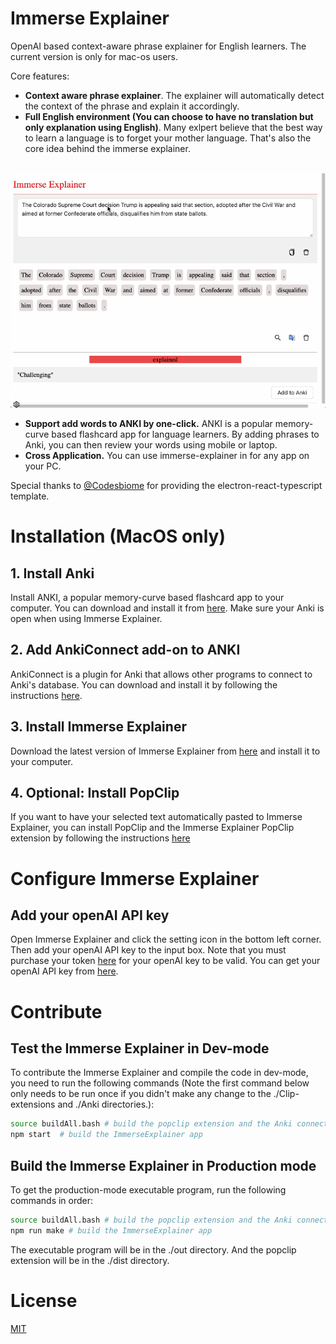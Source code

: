 # Immerse Explainer

OpenAI based context-aware phrase explainer for English learners. The current version is only for mac-os users.

Core features:
- **Context aware phrase explainer**. The explainer will automatically detect the context of the phrase and explain it accordingly. 
- **Full English environment (You can choose to have no translation but only explanation using English)**. Many exlpert believe that the best way to learn a language is to forget your mother language. That's also the core idea behind the immerse explainer. 


<br>
<img src="./assets/images/example.gif" alt='example usage'/>

- **Support add words to ANKI by one-click.** ANKI is a popular memory-curve based flashcard app for language learners. By adding phrases to Anki, you can then review your words using mobile or laptop.
- **Cross Application.** You can use immerse-explainer in for any app on your PC.

Special thanks to [@Codesbiome](https://github.com/codesbiome) for providing the electron-react-typescript template.

# Installation (MacOS only)
## 1. Install Anki
Install ANKI, a popular memory-curve based flashcard app to your computer. You can download and install it from [here](https://apps.ankiweb.net/). Make sure your Anki is open when using Immerse Explainer.
## 2. Add AnkiConnect add-on to ANKI
AnkiConnect is a plugin for Anki that allows other programs to connect to Anki's database. You can download and install it by following the instructions [here](https://ankiweb.net/shared/info/2055492159).
## 3. Install Immerse Explainer
Download the latest version of Immerse Explainer from [here](https://github.com/iq180fq200/ImmerseExplainer/releases/download/v0.0/Immerse_Explainer-darwin-arm64-7.8.0.zip) and install it to your computer.
## 4. Optional: Install PopClip
If you want to have your selected text automatically pasted to Immerse Explainer, you can install PopClip and the Immerse Explainer PopClip extension by following the instructions [here](./PopClip.md)
<br>

# Configure Immerse Explainer
## Add your openAI API key
Open Immerse Explainer and click the setting icon in the bottom left corner. Then add your openAI API key to the input box. Note that you must purchase your token [here](https://platform.openai.com/usage) for your openAI key to be valid. You can get your openAI API key from [here](https://platform.openai.com/api-keys).

# Contribute
## Test the Immerse Explainer in Dev-mode
To contribute the Immerse Explainer and compile the code in dev-mode, you need to run the following commands (Note the first command below only needs to be run once if you didn't make any change to the ./Clip-extensions and ./Anki directories.):

```bash
source buildAll.bash # build the popclip extension and the Anki connector. 
npm start  # build the ImmerseExplainer app
```
## Build the Immerse Explainer in Production mode
To get the production-mode executable program, run the following commands in order:
```bash
source buildAll.bash # build the popclip extension and the Anki connector
npm run make # build the ImmerseExplainer app
```
The executable program will be in the ./out directory. And the popclip extension will be in the ./dist directory.

# License
[MIT](https://choosealicense.com/licenses/mit/)